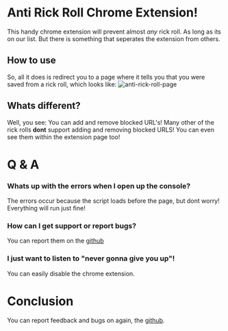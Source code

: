 # Anti Rick Roll Chrome Extension!
This handy chrome extension will prevent almost *any* rick roll. As long as its on our list. But there is something that seperates the extension from others.

## How to use
So, all it does is redirect you to a page where it tells you that you were saved from a rick roll, which looks like:
![anti-rick-roll-page](https://i.ibb.co/gt4mjKJ/2021-03-12-5.png)

## Whats different?
Well, you see: You can add and remove blocked URL's! Many other of the rick rolls **dont** support adding and removing blocked URLS! You can even see them within the extension page too! 

# Q & A

### Whats up with the errors when I open up the console?
The errors occur because the script loads before the page, but dont worry! Everything will run just fine!

### How can I get support or report bugs?
You can report them on the [github](https://github.com/Squirrelcoding/Anti-Rick-Roll-Chrome-Extension/issues)

### I just want to listen to "never gonna give you up"!
You can easily disable the chrome extension.

# Conclusion
You can report feedback and bugs on again, the [github](https://github.com/Squirrelcoding/Anti-Rick-Roll-Chrome-Extension/issues).